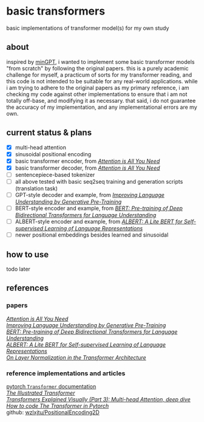 # basic transformers

basic implementations of transformer model(s) for my own study

## about

inspired by [minGPT](https://github.com/karpathy/minGPT), i wanted to implement some basic transformer models "from scratch" by following the original papers. this is a purely academic challenge for myself, a practicum of sorts for my transformer reading, and this code is not intended to be suitable for any real-world applications. while i am trying to adhere to the original papers as my primary reference, i am checking my code against other implementations to ensure that i am not totally off-base, and modifying it as necessary. that said, i do not guarantee the accuracy of my implementation, and any implementational errors are my own.

## current status & plans

- [x] multi-head attention
- [x] sinusoidal positional encoding
- [x] basic transformer encoder, from [*Attention is All You Need*](https://arxiv.org/abs/1706.03762)
- [x] basic transformer decoder, from [*Attention is All You Need*](https://arxiv.org/abs/1706.03762)
- [ ] sentencepiece-based tokenizer
- [ ] all above tested with basic seq2seq training and generation scripts (translation task)
- [ ] GPT-style decoder and example, from [*Improving Language Understanding
by Generative Pre-Training*](https://s3-us-west-2.amazonaws.com/openai-assets/research-covers/language-unsupervised/language_understanding_paper.pdf)
- [ ] BERT-style encoder and example, from [*BERT: Pre-training of Deep Bidirectional Transformers for Language Understanding*](https://arxiv.org/abs/1810.04805)
- [ ] ALBERT-style encoder and example, from [*ALBERT: A Lite BERT for Self-supervised Learning of Language Representations*](https://arxiv.org/abs/1909.11942)
- [ ] newer positional embeddings besides learned and sinusoidal

## how to use

todo later

## references

### papers

[*Attention is All You Need*](https://arxiv.org/abs/1706.03762)  
[*Improving Language Understanding
by Generative Pre-Training*](https://s3-us-west-2.amazonaws.com/openai-assets/research-covers/language-unsupervised/language_understanding_paper.pdf)  
[*BERT: Pre-training of Deep Bidirectional Transformers for Language Understanding*](https://arxiv.org/abs/1810.04805)  
[*ALBERT: A Lite BERT for Self-supervised Learning of Language Representations*](https://arxiv.org/abs/1909.11942)  
[*On Layer Normalization in the Transformer Architecture*](https://arxiv.org/abs/2002.04745)  

### reference implementations and articles

[pytorch `Transformer` documentation](https://pytorch.org/docs/stable/_modules/torch/nn/modules/transformer.html#Transformer)  
[*The Illustrated Transformer*](https://jalammar.github.io/illustrated-transformer/)  
[*Transformers Explained Visually (Part 3): Multi-head Attention, deep dive*](https://towardsdatascience.com/transformers-explained-visually-part-3-multi-head-attention-deep-dive-1c1ff1024853)  
[*How to code The Transformer in Pytorch*](https://towardsdatascience.com/how-to-code-the-transformer-in-pytorch-24db27c8f9ec#3fa3)  
github: [wzlxjtu/PositionalEncoding2D](https://github.com/wzlxjtu/PositionalEncoding2D)  